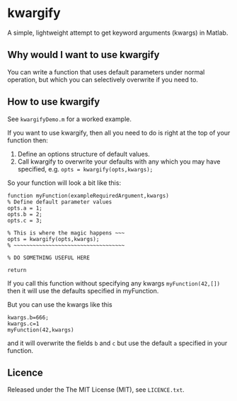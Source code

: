 # kwargify
A simple, lightweight attempt to get keyword arguments (kwargs) in Matlab.

## Why would I want to use kwargify
You can write a function that uses default parameters under normal operation, but which you can selectively overwrite if you need to. 

## How to use kwargify

See `kwargifyDemo.m` for a worked example.

If you want to use kwargify, then all you need to do is right at the top of your function then:

1. Define an options structure of default values.
2. Call kwargify to overwrite your defaults with any which you may have specified, e.g. `opts = kwargify(opts,kwargs);`

So your function will look a bit like this:

    function myFunction(exampleRequiredArgument,kwargs)
    % Define default parameter values
    opts.a = 1;
    opts.b = 2;
    opts.c = 3;
    
    % This is where the magic happens ~~~
    opts = kwargify(opts,kwargs);
    % ~~~~~~~~~~~~~~~~~~~~~~~~~~~~~~~~~~~
    
    % DO SOMETHING USEFUL HERE
    
    return

If you call this function without specifying any kwargs `myFunction(42,[])` then it will use the defaults specified in myFunction.

But you can use the kwargs like this

    kwargs.b=666;
    kwargs.c=1
    myFunction(42,kwargs)
    
and it will overwrite the fields `b` and `c` but use the default `a` specified in your function.

## Licence

Released under the The MIT License (MIT), see `LICENCE.txt`.
